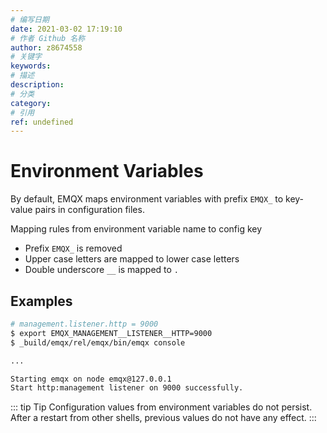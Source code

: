 ```yaml
---
# 编写日期
date: 2021-03-02 17:19:10
# 作者 Github 名称
author: z8674558
# 关键字
keywords:
# 描述
description:
# 分类
category: 
# 引用
ref: undefined
---
```


# Environment Variables

By default, EMQX maps environment variables with prefix ``EMQX_``
to key-value pairs in configuration files.

Mapping rules from environment variable name to config key

- Prefix ``EMQX_`` is removed
- Upper case letters are mapped to lower case letters
- Double underscore ``__`` is mapped to ``.``

## Examples

```bash
# management.listener.http = 9000
$ export EMQX_MANAGEMENT__LISTENER__HTTP=9000
$ _build/emqx/rel/emqx/bin/emqx console

...

Starting emqx on node emqx@127.0.0.1
Start http:management listener on 9000 successfully.
```

::: tip Tip
Configuration values from environment variables do not persist.
After a restart from other shells, previous values do not have any effect.
:::
